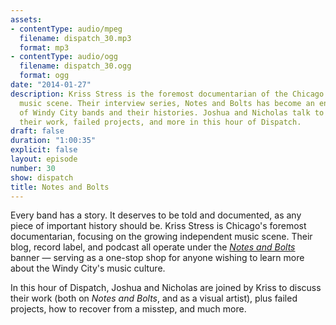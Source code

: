 ```yaml
---
assets:
- contentType: audio/mpeg
  filename: dispatch_30.mp3
  format: mp3
- contentType: audio/ogg
  filename: dispatch_30.ogg
  format: ogg
date: "2014-01-27"
description: Kriss Stress is the foremost documentarian of the Chicago independent
  music scene. Their interview series, Notes and Bolts has become an encyclopedia
  of Windy City bands and their histories. Joshua and Nicholas talk to Kriss about
  their work, failed projects, and more in this hour of Dispatch.
draft: false
duration: "1:00:35"
explicit: false
layout: episode
number: 30
show: dispatch
title: Notes and Bolts
---
```

Every band has a story. It deserves to be told and documented, as any piece of important history should be. Kriss Stress is Chicago's foremost documentarian, focusing on the growing independent music scene. Their blog, record label, and podcast all operate under the [*Notes and Bolts*](http://www.notesandbolts.com) banner &mdash; serving as a one-stop shop for anyone wishing to learn more about the Windy City's music culture.

In this hour of Dispatch, Joshua and Nicholas are joined by Kriss to discuss their work (both on *Notes and Bolts*, and as a visual artist), plus failed projects, how to recover from a misstep, and much more.